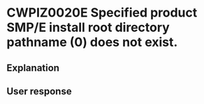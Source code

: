 # CWPIZ0020E Specified product SMP/E install root directory pathname (0) does not exist.

## Explanation

## User response